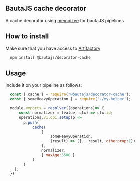## BautaJS cache decorator

A cache decorator using [memoizee][1] for bautaJS pipelines


## How to install

Make sure that you have access to [Artifactory][2]

```console
  npm install @bautajs/decorator-cache
```


## Usage

Include it on your pipeline as follows:

```js
  const { cache } = require('@bautajs/decorator-cache');
  const { someHeavyOperation } = require('./my-helper');

  module.exports = resolver((operations)=> {
      const normalizer = (value, ctx) => ctx.id;
      operations.v1.op1.setup(p => 
        p.push(
            cache(
                [
                    someHeavyOperation,
                    (result) => ({...result, otherprop:1})
                ], 
                normalizer,
                { maxAge:3500 }
            )
        )
    );
  })
```

[1]: https://www.npmjs.com/package/memoizee#configuration

[2]: https://axags.jfrog.io/axags/api/npm/virtual-bcn-node/
